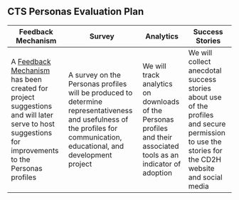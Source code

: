 ## CTS Personas Evaluation Plan

| Feedback Mechanism | Survey | Analytics | Success Stories |
| ----- | ----- | ----- | ----- |
| A [Feedback Mechanism](https://github.com/data2health/CTS-Personas/issues/24) has been created for project suggestions and will later serve to host suggestions for improvements to the Personas profiles | A survey on the Personas profiles will be produced to determine representativeness and usefulness of the profiles for communication, educational, and development project | We will track analytics on downloads of the Personas profiles and their associated tools as an indicator of adoption | We will collect anecdotal success stories about use of the profiles and secure permission to use the stories for the CD2H website and social media |

